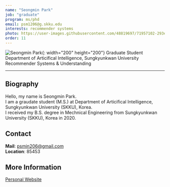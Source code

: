 ```yaml
---
name: "Seongmin Park"
job: "graduate"
program: ms/phd
email: psm1206@g.skku.edu
interests: recommender systems
photo: https://user-images.githubusercontent.com/48819697/71957102-293e7700-3230-11ea-9c32-52f6c356a740.jpg
order: 11
---
```


<!-- Post name should be this form: name.md
        For example, Gildong Hong.md -->

<!-- Fill the contents where --Fill-- exists -->
<!-- The example is in '_authors/Jongwuk Lee.md' or '_authors/Jiwoo Kim.md'>

<!-- For 'name' front matter, follow this format: Gildong Hong -->
<!-- For 'job' front matter, choose the one of these: professor / graduate / undergraduate / alumni -->
<!-- For 'description' front matter, write down your email address and areas of interests.
        Email address is nessecary for graduate students.
        Follow this format: example@skku.edu / Computer Science -->

![Seongmin Park](https://user-images.githubusercontent.com/48819697/71957102-293e7700-3230-11ea-9c32-52f6c356a740.jpg){: width="200" height="200"}
Graduate Student<br>
Department of Articifical Intelligence, Sungkyunkwan University<br>
Recommender Systems & Understanding

<!-- If you have a photo, then write that url in (). Photo can be anything with 200x200 size. -->
<!-- Fill the position, institution/department, interests
        For example, Graduate Student<br>Department of Software, Sungkyunkwan University<br>Recommender Systems, Natural Language Processing, Neuroimaging Analysis and Understanding -->

<hr>

## Biography
Hello, my name is Seongmin Park. <br>
I am a graudate student (M.S.) at Department of Articifical Intelligence, Sungkyunkwan University (SKKU), Korea. <br>
I received my B.S. degree in Mechnical Engineering from Sungkyunkwan University (SKKU), Korea in 2020.
<!-- Write your own biography contents. -->

## Contact
**Mail**: psmin206@gmail.com <!-- Write your own email address -->
<br>
**Location**: 85453 <!-- 85453 or your location address -->

## More Information
[Personal Website](https://github.com/psm1206)

